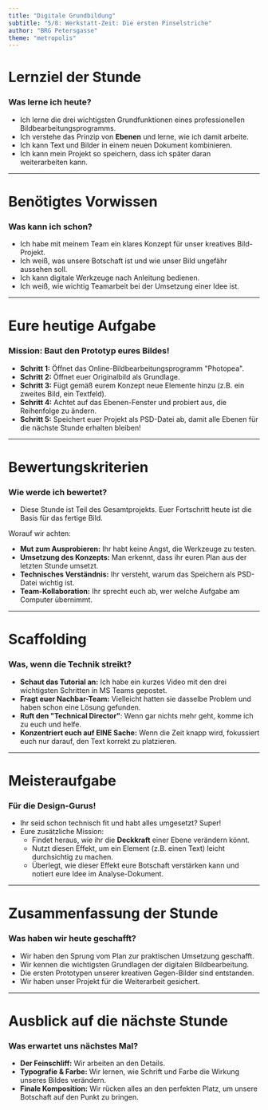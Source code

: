 ```yaml
---
title: "Digitale Grundbildung"
subtitle: "5/8: Werkstatt-Zeit: Die ersten Pinselstriche"
author: "BRG Petersgasse"
theme: "metropolis"
---
```


# Lernziel der Stunde

### Was lerne ich heute?

*   Ich lerne die drei wichtigsten Grundfunktionen eines professionellen Bildbearbeitungsprogramms.
*   Ich verstehe das Prinzip von **Ebenen** und lerne, wie ich damit arbeite.
*   Ich kann Text und Bilder in einem neuen Dokument kombinieren.
*   Ich kann mein Projekt so speichern, dass ich später daran weiterarbeiten kann.

---

# Benötigtes Vorwissen

### Was kann ich schon?

*   Ich habe mit meinem Team ein klares Konzept für unser kreatives Bild-Projekt.
*   Ich weiß, was unsere Botschaft ist und wie unser Bild ungefähr aussehen soll.
*   Ich kann digitale Werkzeuge nach Anleitung bedienen.
*   Ich weiß, wie wichtig Teamarbeit bei der Umsetzung einer Idee ist.

---

# Eure heutige Aufgabe

### Mission: Baut den Prototyp eures Bildes!

*   **Schritt 1:** Öffnet das Online-Bildbearbeitungsprogramm "Photopea".
*   **Schritt 2:** Öffnet euer Originalbild als Grundlage.
*   **Schritt 3:** Fügt gemäß eurem Konzept neue Elemente hinzu (z.B. ein zweites Bild, ein Textfeld).
*   **Schritt 4:** Achtet auf das Ebenen-Fenster und probiert aus, die Reihenfolge zu ändern.
*   **Schritt 5:** Speichert euer Projekt als PSD-Datei ab, damit alle Ebenen für die nächste Stunde erhalten bleiben!

---

# Bewertungskriterien

### Wie werde ich bewertet?

*   Diese Stunde ist Teil des Gesamtprojekts. Euer Fortschritt heute ist die Basis für das fertige Bild.

Worauf wir achten:
*   **Mut zum Ausprobieren:** Ihr habt keine Angst, die Werkzeuge zu testen.
*   **Umsetzung des Konzepts:** Man erkennt, dass ihr euren Plan aus der letzten Stunde umsetzt.
*   **Technisches Verständnis:** Ihr versteht, warum das Speichern als PSD-Datei wichtig ist.
*   **Team-Kollaboration:** Ihr sprecht euch ab, wer welche Aufgabe am Computer übernimmt.

---

# Scaffolding

### Was, wenn die Technik streikt?

*   **Schaut das Tutorial an:** Ich habe ein kurzes Video mit den drei wichtigsten Schritten in MS Teams gepostet.
*   **Fragt euer Nachbar-Team:** Vielleicht hatten sie dasselbe Problem und haben schon eine Lösung gefunden.
*   **Ruft den "Technical Director"**: Wenn gar nichts mehr geht, komme ich zu euch und helfe.
*   **Konzentriert euch auf EINE Sache:** Wenn die Zeit knapp wird, fokussiert euch nur darauf, den Text korrekt zu platzieren.

---

# Meisteraufgabe

### Für die Design-Gurus!

*   Ihr seid schon technisch fit und habt alles umgesetzt? Super!
*   Eure zusätzliche Mission:
    *   Findet heraus, wie ihr die **Deckkraft** einer Ebene verändern könnt.
    *   Nutzt diesen Effekt, um ein Element (z.B. einen Text) leicht durchsichtig zu machen.
    *   Überlegt, wie dieser Effekt eure Botschaft verstärken kann und notiert eure Idee im Analyse-Dokument.

---

# Zusammenfassung der Stunde

### Was haben wir heute geschafft?

*   Wir haben den Sprung vom Plan zur praktischen Umsetzung geschafft.
*   Wir kennen die wichtigsten Grundlagen der digitalen Bildbearbeitung.
*   Die ersten Prototypen unserer kreativen Gegen-Bilder sind entstanden.
*   Wir haben unser Projekt für die Weiterarbeit gesichert.

---

# Ausblick auf die nächste Stunde

### Was erwartet uns nächstes Mal?

*   **Der Feinschliff:** Wir arbeiten an den Details.
*   **Typografie & Farbe:** Wir lernen, wie Schrift und Farbe die Wirkung unseres Bildes verändern.
*   **Finale Komposition:** Wir rücken alles an den perfekten Platz, um unsere Botschaft auf den Punkt zu bringen.

